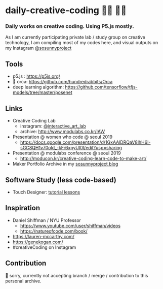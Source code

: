 # daily-creative-coding 👩‍🎨 👩‍💻
### Daily works on creative coding. Using P5.js mostly.
As I am currently participating private lab / study group on creative technology, 
I am compiling most of my codes here, and visual outputs on my Instagram [@sosunnyproject](https://www.instagram.com/sosunnyproject/)
  
## Tools
- p5.js : https://p5js.org/
-  🎼 orca: https://github.com/hundredrabbits/Orca
- deep learning algorithm: https://github.com/tensorflow/tfjs-models/tree/master/posenet

## Links
- Creative Coding Lab
  - instagram: [@interactive_art_lab](https://www.instagram.com/interactive_art_lab/)
  - archive: http://www.modulabs.co.kr/IAW
- Presentation @ women who code @ seoul 2019
  - https://docs.google.com/presentation/d/1GxAAlDRQaV8lhH6I-sGC8QH1v70old_-kFr6xpyUI0I/edit?usp=sharing
- Presentation @ modulabs conference @ seoul 2019
  - http://moducon.kr/creative-coding-learn-code-to-make-art/
- Maker Portfolio Archive in my [sosunnyproject blog](https://sosunnyproject.wordpress.com/portfolio/)

## Software Study (less code-based)
- Touch Designer: [tutorial lessons](https://www.notion.so/sunny1103/Touch-Designer-Tutorial-3f8a6862eb56465993da6413237e590d)

## Inspiration 
- Daniel Shiffman / NYU Professor
  - https://www.youtube.com/user/shiffman/videos
  - https://natureofcode.com/book/
- https://lauren-mccarthy.com/
- https://genekogan.com/
- #creativeCoding on Instagram

## Contribution
🙊 sorry, currently not accepting branch / merge / contribution to this personal archive. 
